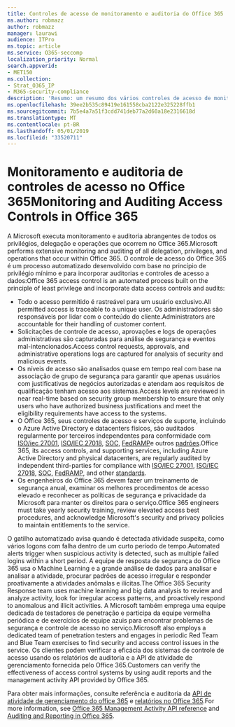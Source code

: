 ```yaml
---
title: Controles de acesso de monitoramento e auditoria do Office 365
ms.author: robmazz
author: robmazz
manager: laurawi
audience: ITPro
ms.topic: article
ms.service: O365-seccomp
localization_priority: Normal
search.appverid:
- MET150
ms.collection:
- Strat_O365_IP
- M365-security-compliance
description: 'Resumo: um resumo dos vários controles de acesso de monitoramento e auditoria disponíveis no Office 365.'
ms.openlocfilehash: 39ee2b535c89419e161558cba2122e325228ffb1
ms.sourcegitcommit: 7b5e4a7a51f3cdd741deb77a2d60a18e2316618d
ms.translationtype: MT
ms.contentlocale: pt-BR
ms.lasthandoff: 05/01/2019
ms.locfileid: "33520711"
---
```

# <a name="monitoring-and-auditing-access-controls-in-office-365"></a><span data-ttu-id="0eca2-103">Monitoramento e auditoria de controles de acesso no Office 365</span><span class="sxs-lookup"><span data-stu-id="0eca2-103">Monitoring and Auditing Access Controls in Office 365</span></span>

<span data-ttu-id="0eca2-104">A Microsoft executa monitoramento e auditoria abrangentes de todos os privilégios, delegação e operações que ocorrem no Office 365.</span><span class="sxs-lookup"><span data-stu-id="0eca2-104">Microsoft performs extensive monitoring and auditing of all delegation, privileges, and operations that occur within Office 365.</span></span> <span data-ttu-id="0eca2-105">O controle de acesso do Office 365 é um processo automatizado desenvolvido com base no princípio de privilégio mínimo e para incorporar auditorias e controles de acesso a dados:</span><span class="sxs-lookup"><span data-stu-id="0eca2-105">Office 365 access control is an automated process built on the principle of least privilege and incorporate data access controls and audits:</span></span>

- <span data-ttu-id="0eca2-106">Todo o acesso permitido é rastreável para um usuário exclusivo.</span><span class="sxs-lookup"><span data-stu-id="0eca2-106">All permitted access is traceable to a unique user.</span></span> <span data-ttu-id="0eca2-107">Os administradores são responsáveis por lidar com o conteúdo do cliente.</span><span class="sxs-lookup"><span data-stu-id="0eca2-107">Administrators are accountable for their handling of customer content.</span></span>
- <span data-ttu-id="0eca2-108">Solicitações de controle de acesso, aprovações e logs de operações administrativas são capturadas para análise de segurança e eventos mal-intencionados.</span><span class="sxs-lookup"><span data-stu-id="0eca2-108">Access control requests, approvals, and administrative operations logs are captured for analysis of security and malicious events.</span></span>
- <span data-ttu-id="0eca2-109">Os níveis de acesso são analisados quase em tempo real com base na associação de grupo de segurança para garantir que apenas usuários com justificativas de negócios autorizadas e atendam aos requisitos de qualificação tenham acesso aos sistemas.</span><span class="sxs-lookup"><span data-stu-id="0eca2-109">Access levels are reviewed in near real-time based on security group membership to ensure that only users who have authorized business justifications and meet the eligibility requirements have access to the systems.</span></span>
- <span data-ttu-id="0eca2-110">O Office 365, seus controles de acesso e serviços de suporte, incluindo o Azure Active Directory e datacenters físicos, são auditados regularmente por terceiros independentes para conformidade com [ISO/iec 27001](https://www.microsoft.com/en-us/TrustCenter/Compliance/iso-iec-27001), [ISO/IEC 27018](https://www.microsoft.com/en-us/TrustCenter/Compliance/iso-iec-27018), [SOC](https://www.microsoft.com/en-us/TrustCenter/Compliance/SOC), [ FedRAMP](https://www.microsoft.com/en-us/TrustCenter/Compliance/FedRAMP)e outros [padrões](https://www.microsoft.com/en-us/TrustCenter/Compliance?service=Office#Icons).</span><span class="sxs-lookup"><span data-stu-id="0eca2-110">Office 365, its access controls, and supporting services, including Azure Active Directory and physical datacenters, are regularly audited by independent third-parties for compliance with [ISO/IEC 27001](https://www.microsoft.com/en-us/TrustCenter/Compliance/iso-iec-27001), [ISO/IEC 27018](https://www.microsoft.com/en-us/TrustCenter/Compliance/iso-iec-27018), [SOC](https://www.microsoft.com/en-us/TrustCenter/Compliance/SOC), [FedRAMP](https://www.microsoft.com/en-us/TrustCenter/Compliance/FedRAMP), and other [standards](https://www.microsoft.com/en-us/TrustCenter/Compliance?service=Office#Icons).</span></span>
- <span data-ttu-id="0eca2-111">Os engenheiros do Office 365 devem fazer um treinamento de segurança anual, examinar os melhores procedimentos de acesso elevado e reconhecer as políticas de segurança e privacidade da Microsoft para manter os direitos para o serviço.</span><span class="sxs-lookup"><span data-stu-id="0eca2-111">Office 365 engineers must take yearly security training, review elevated access best procedures, and acknowledge Microsoft's security and privacy policies to maintain entitlements to the service.</span></span>

<span data-ttu-id="0eca2-112">O gatilho automatizado avisa quando é detectada atividade suspeita, como vários logons com falha dentro de um curto período de tempo.</span><span class="sxs-lookup"><span data-stu-id="0eca2-112">Automated alerts trigger when suspicious activity is detected, such as multiple failed logins within a short period.</span></span> <span data-ttu-id="0eca2-113">A equipe de resposta de segurança do Office 365 usa o Machine Learning e a grande análise de dados para analisar e analisar a atividade, procurar padrões de acesso irregular e responder proativamente a atividades anômalas e ilícitas.</span><span class="sxs-lookup"><span data-stu-id="0eca2-113">The Office 365 Security Response team uses machine learning and big data analysis to review and analyze activity, look for irregular access patterns, and proactively respond to anomalous and illicit activities.</span></span> <span data-ttu-id="0eca2-114">A Microsoft também emprega uma equipe dedicada de testadores de penetração e participa da equipe vermelha periódica e de exercícios de equipe azuis para encontrar problemas de segurança e controle de acesso no serviço.</span><span class="sxs-lookup"><span data-stu-id="0eca2-114">Microsoft also employs a dedicated team of penetration testers and engages in periodic Red Team and Blue Team exercises to find security and access control issues in the service.</span></span> <span data-ttu-id="0eca2-115">Os clientes podem verificar a eficácia dos sistemas de controle de acesso usando os relatórios de auditoria e a API de atividade de gerenciamento fornecida pelo Office 365.</span><span class="sxs-lookup"><span data-stu-id="0eca2-115">Customers can verify the effectiveness of access control systems by using audit reports and the management activity API provided by Office 365.</span></span>

<span data-ttu-id="0eca2-116">Para obter mais informações, consulte referência e auditoria da [API de atividade de gerenciamento do office 365](https://msdn.microsoft.com/en-us/library/office/mt227394.aspx) e [relatórios no Office 365](office-365-auditing-and-reporting-overview.md).</span><span class="sxs-lookup"><span data-stu-id="0eca2-116">For more information, see [Office 365 Management Activity API reference](https://msdn.microsoft.com/en-us/library/office/mt227394.aspx) and [Auditing and Reporting in Office 365](office-365-auditing-and-reporting-overview.md).</span></span>
